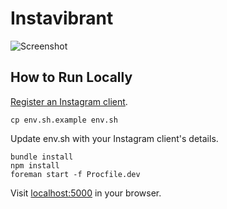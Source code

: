 # Instavibrant

![Screenshot](https://raw.githubusercontent.com/moneypenny/instavibrant/master/screenshot.png)

## How to Run Locally

[Register an Instagram client](https://instagram.com/developer/clients/register/).

    cp env.sh.example env.sh

Update env.sh with your Instagram client's details.

    bundle install
    npm install
    foreman start -f Procfile.dev

Visit [localhost:5000](http://localhost:5000/) in your browser.
